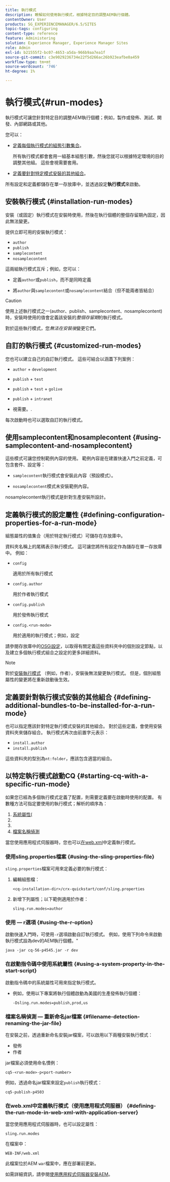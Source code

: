 ```yaml
---
title: 執行模式
description: 瞭解如何使用執行模式，根據特定目的調整AEM執行個體。
contentOwner: User
products: SG_EXPERIENCEMANAGER/6.5/SITES
topic-tags: configuring
content-type: reference
feature: Administering
solution: Experience Manager, Experience Manager Sites
role: Admin
exl-id: b21555f2-bc07-4653-a5da-966b9aa7ea1f
source-git-commit: c3e9029236734e22f5d266ac26b923eafbe0a459
workflow-type: tm+mt
source-wordcount: '746'
ht-degree: 1%

---
```


# 執行模式{#run-modes}

執行模式可讓您針對特定目的調整AEM執行個體；例如，製作或發佈、測試、開發、內部網路或其他。

您可以：

* [定義每個執行模式的組態引數集合](#defining-configuration-properties-for-a-run-mode)。

  所有執行模式都會套用一組基本組態引數，然後您就可以根據特定環境的目的調整其他組。 這些會視需要套用。

* [定義要針對特定模式安裝的其他組合](#defining-additional-bundles-to-be-installed-for-a-run-mode)。

所有設定和定義都儲存在單一存放庫中，並透過設定&#x200B;**執行模式**&#x200B;來啟動。

## 安裝執行模式 {#installation-run-modes}

安裝（或固定）執行模式在安裝時使用，然後在執行個體的整個存留期內固定，因此無法變更。

提供立即可用的安裝執行模式：

* `author`
* `publish`
* `samplecontent`
* `nosamplecontent`

這兩組執行模式互斥；例如，您可以：

* 定義`author`或`publish`，而不是同時定義

* 將`author`與`samplecontent`或`nosamplecontent`結合（但不能兩者皆結合）

>[!CAUTION]
>
>使用上述執行模式之一(author、publish、samplecontent、nosamplecontent)時，安裝時使用的值會定義該安裝的&#x200B;*整個存留期*&#x200B;的執行模式。
>
>對於這些執行模式，您&#x200B;*無法在安裝後*&#x200B;變更它們。

## 自訂的執行模式 {#customized-run-modes}

您也可以建立自己的自訂執行模式。 這些可結合以涵蓋下列案例：

* `author` + `development`

* `publish` + `test`

* `publish` + `test` + `golive`

* `publish` + `intranet`

* 視需要。.

每次啟動時也可以選取自訂的執行模式。

## 使用samplecontent和nosamplecontent {#using-samplecontent-and-nosamplecontent}

這些模式可讓您控制範例內容的使用。 範例內容是在建置快速入門之前定義，可包含套件、設定等：

* `samplecontent`執行模式會安裝此內容（預設模式）。

* `nosamplecontent`模式未安裝範例內容。

nosamplecontent執行模式是針對生產安裝所設計。

## 定義執行模式的設定屬性 {#defining-configuration-properties-for-a-run-mode}

組態屬性的值集合（用於特定執行模式）可儲存在存放庫中。

資料夾名稱上的尾碼表示執行模式。 這可讓您將所有設定作為儲存在單一存放庫中。 例如：

* `config`

  適用於所有執行模式

* `config.author`

  用於作者執行模式

* `config.publish`

  用於發佈執行模式

* `config.<run-mode>`

  用於適用的執行模式；例如，設定

請參閱存放庫中的[OSGi設定](/help/sites-deploying/configuring-osgi.md#osgi-configuration-in-the-repository)，以取得有關定義這些資料夾中的個別設定節點，以及建立多個執行模式組合之設定的更多詳細資料。

>[!NOTE]
>
>對於[安裝執行模式](#installation-run-modes) （例如，作者），安裝後無法變更執行模式。 但是，個別組態屬性的變更將在重新啟動後生效。

## 定義要針對執行模式安裝的其他組合 {#defining-additional-bundles-to-be-installed-for-a-run-mode}

也可以指定應該針對特定執行模式安裝的其他組合。 對於這些定義，會使用安裝資料夾來儲存組合。 執行模式再次由前置字元表示：

* `install.author`
* `install.publish`

這些資料夾的型別為`nt:folder`，應該包含適當的組合。

## 以特定執行模式啟動CQ {#starting-cq-with-a-specific-run-mode}

如果您已經為多個執行模式定義了配置，則需要定義要在啟動時使用的配置。 有數種方法可指定要使用的執行模式；解析的順序為：

1. [系統屬性(](#using-a-system-property-in-the-start-script)
1. [](#using-the-sling-properties-file)
1. [](#using-the-r-option)
1. [檔案名稱偵測](#filename-detection-renaming-the-jar-file)

當您使用應用程式伺服器時，您也可以[在web.xml](#defining-the-run-mode-in-web-xml-with-application-server)中定義執行模式。

### 使用sling.properties檔案 {#using-the-sling-properties-file}

`sling.properties`檔案可用來定義必要的執行模式：

1. 編輯組態檔：

   `<cq-installation-dir>/crx-quickstart/conf/sling.properties`

1. 新增下列屬性；以下範例適用於作者：

   `sling.run.modes=author`

### 使用 — r選項 {#using-the-r-option}

啟動快速入門時，可使用`-r`選項啟動自訂執行模式。 例如，使用下列命令來啟動執行模式設為dev的AEM執行個體。&quot;

```shell
java -jar cq-56-p4545.jar -r dev
```

### 在啟動指令碼中使用系統屬性 {#using-a-system-property-in-the-start-script}

啟動指令碼中的系統屬性可用來指定執行模式。

* 例如，使用以下專案將執行個體啟動為美國的生產發佈執行個體：

  `-Dsling.run.modes=publish,prod,us`

### 檔案名稱偵測 — 重新命名jar檔案 {#filename-detection-renaming-the-jar-file}

在安裝之前，透過重新命名安裝jar檔案，可以啟用以下兩種安裝執行模式：

* 發佈
* 作者

jar檔案必須使用命名慣例：

`cq5-<run-mode>-p<port-number>`

例如，透過命名jar檔案來設定`publish`執行模式：

`cq5-publish-p4503`

### 在web.xml中定義執行模式（使用應用程式伺服器） {#defining-the-run-mode-in-web-xml-with-application-server}

當您使用應用程式伺服器時，也可以設定屬性：

`sling.run.modes`

在檔案中：

`WEB-INF/web.xml`

此檔案位於AEM `war`檔案中，應在部署前更新。

如需詳細資訊，請參閱[使用應用程式伺服器安裝AEM](/help/sites-deploying/application-server-install.md)。
